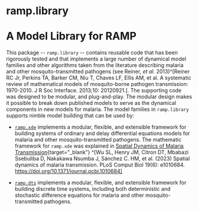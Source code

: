 # ramp.library <br><br> A Model Library for RAMP

This package -- `ramp.library` -- contains reusable code that has been rigorously tested and that implements a large number of dynamical model families and other algorithms taken from the literature describing malaria and other mosquito-transmitted pathogens (see Reiner, *et al.* 2013)^[Reiner RC Jr, Perkins TA, Barker CM, Niu T, Chaves LF, Ellis AM, et al. A systematic review of mathematical models of mosquito-borne pathogen transmission: 1970-2010. J R Soc Interface. 2013;10: 20120921.]. The supporting code was designed to be modular, and plug-and-play. The modular design makes it possible to break down published models to serve as the dynamical components in new models for malaria. The model families in `ramp.library` supports nimble model building that can be used by:

+ [`ramp.xde`](https://github.com/dd-harp/ramp.xde) implements a modular, flexible, and extensible framework for building systems of ordinary and delay differential equations models for malaria and other mosquito-transmitted pathogens. The mathematic framework for `ramp.xde` was explained in [Spatial Dynamics of Malaria Transmission](https://journals.plos.org/ploscompbiol/article?id=10.1371/journal.pcbi.1010684){target="_blank"}
^[Wu SL, Henry JM, Citron DT, Mbabazi Ssebuliba D, Nakakawa Nsumba J, Sánchez C. HM, et al. (2023) Spatial dynamics of malaria transmission. PLoS Comput Biol 19(6): e1010684. https://doi.org/10.1371/journal.pcbi.1010684] 

+ [`ramp.dts`](https://github.com/dd-harp/ramp.dts) implements a modular, flexible, and extensible framework for building discrete time systems, including both deterministic and stochastic difference equations for malaria and other mosquito-transmitted pathogens.  
